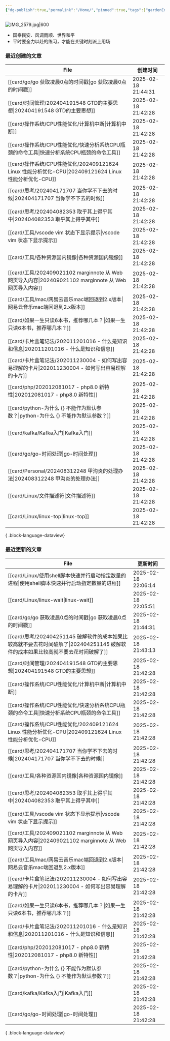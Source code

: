 ```yaml
---
{"dg-publish":true,"permalink":"/Home/","pinned":true,"tags":["gardenEntry"],"dgHomeLink":true,"dgShowBacklinks":"false","noteIcon":"2","created":"2024-01-28T22:46:43+08:00","updated":"2024-09-11T17:07:12+08:00"}
---
```



![IMG_2579.jpg|600](/img/user/attachs/IMG_2579.jpg)

- 国泰民安、风调雨顺、世界和平
- 平时要全力以赴的练习，才能在关键时刻派上用场

### 最近创建的文章

| File                                                                                      | 创建时间                |
| ----------------------------------------------------------------------------------------- | ------------------- |
| [[card/go/go 获取凌晨0点的时间戳\|go 获取凌晨0点的时间戳]]                                               | 2025-02-18 21:44:31 |
| [[card/时间管理/202404191548 GTD的主要思想\|202404191548 GTD的主要思想]]                             | 2025-02-18 21:42:28 |
| [[card/操作系统/CPU性能优化/计算机中断\|计算机中断]]                                                     | 2025-02-18 21:42:28 |
| [[card/操作系统/CPU性能优化/快速分析系统CPU瓶颈的命令工具\|快速分析系统CPU瓶颈的命令工具]]                               | 2025-02-18 21:42:28 |
| [[card/操作系统/CPU性能优化/202409121624 Linux 性能分析优化-CPU\|202409121624 Linux 性能分析优化-CPU]]     | 2025-02-18 21:42:28 |
| [[card/思考/202404171707 当你学不下去的时候\|202404171707 当你学不下去的时候]]                             | 2025-02-18 21:42:28 |
| [[card/思考/202404082353 取乎其上得乎其中\|202404082353 取乎其上得乎其中]]                               | 2025-02-18 21:42:28 |
| [[card/工具/vscode vim 状态下显示提示\|vscode vim 状态下显示提示]]                                     | 2025-02-18 21:42:28 |
| [[card/工具/各种资源国内镜像\|各种资源国内镜像]]                                                         | 2025-02-18 21:42:28 |
| [[card/工具/202409021102 marginnote 从 Web 网页导入内容\|202409021102 marginnote 从 Web 网页导入内容]] | 2025-02-18 21:42:28 |
| [[card/工具/mac/网易云音乐mac端回退到2.x版本\|网易云音乐mac端回退到2.x版本]]                                   | 2025-02-18 21:42:28 |
| [[card/如果一生只读6本书，推荐哪几本？\|如果一生只读6本书，推荐哪几本？]]                                            | 2025-02-18 21:42:28 |
| [[card/卡片盒笔记法/202011201016 - 什么是知识和信息\|202011201016 - 什么是知识和信息]]                       | 2025-02-18 21:42:28 |
| [[card/卡片盒笔记法/202011230004 - 如何写出容易理解的卡片\|202011230004 - 如何写出容易理解的卡片]]                 | 2025-02-18 21:42:28 |
| [[card/php/202012081017 - php8.0 新特性\|202012081017 - php8.0 新特性]]                      | 2025-02-18 21:42:28 |
| [[card/python-为什么 {} 不能作为默认参数？\|python-为什么 {} 不能作为默认参数？]]                              | 2025-02-18 21:42:28 |
| [[card/kafka/Kafka入门\|Kafka入门]]                                                        | 2025-02-18 21:42:28 |
| [[card/go/go-时间处理\|go-时间处理]]                                                           | 2025-02-18 21:42:28 |
| [[card/Personal/202408312248 甲沟炎的处理办法\|202408312248 甲沟炎的处理办法]]                         | 2025-02-18 21:42:28 |
| [[card/Linux/文件描述符\|文件描述符]]                                                            | 2025-02-18 21:42:28 |
| [[card/Linux/linux-top\|linux-top]]                                                    | 2025-02-18 21:42:28 |

{ .block-language-dataview}

### 最近更新的文章

| File                                                                                      | 更新时间                |
| ----------------------------------------------------------------------------------------- | ------------------- |
| [[card/Linux/使用shell脚本快速并行启动指定数量的进程\|使用shell脚本快速并行启动指定数量的进程]]                          | 2025-02-18 22:06:14 |
| [[card/Linux/linux-wait\|linux-wait]]                                                  | 2025-02-18 22:05:51 |
| [[card/go/go 获取凌晨0点的时间戳\|go 获取凌晨0点的时间戳]]                                               | 2025-02-18 21:44:31 |
| [[card/思考/202404251145 破解软件的成本如果比较高就不要去花时间破解了\|202404251145 破解软件的成本如果比较高就不要去花时间破解了]]   | 2025-02-18 21:43:13 |
| [[card/时间管理/202404191548 GTD的主要思想\|202404191548 GTD的主要思想]]                             | 2025-02-18 21:42:28 |
| [[card/操作系统/CPU性能优化/计算机中断\|计算机中断]]                                                     | 2025-02-18 21:42:28 |
| [[card/操作系统/CPU性能优化/快速分析系统CPU瓶颈的命令工具\|快速分析系统CPU瓶颈的命令工具]]                               | 2025-02-18 21:42:28 |
| [[card/操作系统/CPU性能优化/202409121624 Linux 性能分析优化-CPU\|202409121624 Linux 性能分析优化-CPU]]     | 2025-02-18 21:42:28 |
| [[card/思考/202404171707 当你学不下去的时候\|202404171707 当你学不下去的时候]]                             | 2025-02-18 21:42:28 |
| [[card/工具/各种资源国内镜像\|各种资源国内镜像]]                                                         | 2025-02-18 21:42:28 |
| [[card/思考/202404082353 取乎其上得乎其中\|202404082353 取乎其上得乎其中]]                               | 2025-02-18 21:42:28 |
| [[card/工具/vscode vim 状态下显示提示\|vscode vim 状态下显示提示]]                                     | 2025-02-18 21:42:28 |
| [[card/工具/202409021102 marginnote 从 Web 网页导入内容\|202409021102 marginnote 从 Web 网页导入内容]] | 2025-02-18 21:42:28 |
| [[card/工具/mac/网易云音乐mac端回退到2.x版本\|网易云音乐mac端回退到2.x版本]]                                   | 2025-02-18 21:42:28 |
| [[card/卡片盒笔记法/202011230004 - 如何写出容易理解的卡片\|202011230004 - 如何写出容易理解的卡片]]                 | 2025-02-18 21:42:28 |
| [[card/如果一生只读6本书，推荐哪几本？\|如果一生只读6本书，推荐哪几本？]]                                            | 2025-02-18 21:42:28 |
| [[card/卡片盒笔记法/202011201016 - 什么是知识和信息\|202011201016 - 什么是知识和信息]]                       | 2025-02-18 21:42:28 |
| [[card/php/202012081017 - php8.0 新特性\|202012081017 - php8.0 新特性]]                      | 2025-02-18 21:42:28 |
| [[card/python-为什么 {} 不能作为默认参数？\|python-为什么 {} 不能作为默认参数？]]                              | 2025-02-18 21:42:28 |
| [[card/kafka/Kafka入门\|Kafka入门]]                                                        | 2025-02-18 21:42:28 |
| [[card/go/go-时间处理\|go-时间处理]]                                                           | 2025-02-18 21:42:28 |

{ .block-language-dataview}

